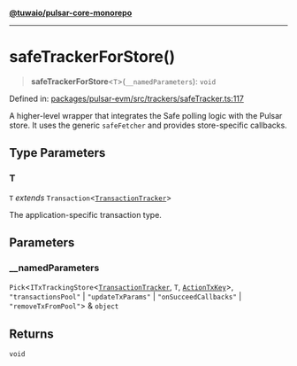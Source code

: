 [**@tuwaio/pulsar-core-monorepo**](../../../README.md)

***

# safeTrackerForStore()

> **safeTrackerForStore**\<`T`\>(`__namedParameters`): `void`

Defined in: [packages/pulsar-evm/src/trackers/safeTracker.ts:117](https://github.com/TuwaIO/pulsar-core/blob/ec5ee833ca939943dee97a8e5938dc68d269fd66/packages/pulsar-evm/src/trackers/safeTracker.ts#L117)

A higher-level wrapper that integrates the Safe polling logic with the Pulsar store.
It uses the generic `safeFetcher` and provides store-specific callbacks.

## Type Parameters

### T

`T` *extends* `Transaction`\<[`TransactionTracker`](../enumerations/TransactionTracker.md)\>

The application-specific transaction type.

## Parameters

### \_\_namedParameters

`Pick`\<`ITxTrackingStore`\<[`TransactionTracker`](../enumerations/TransactionTracker.md), `T`, [`ActionTxKey`](../type-aliases/ActionTxKey.md)\>, `"transactionsPool"` \| `"updateTxParams"` \| `"onSucceedCallbacks"` \| `"removeTxFromPool"`\> & `object`

## Returns

`void`

